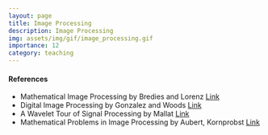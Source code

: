 ```yaml
---
layout: page
title: Image Processing
description: Image Processing
img: assets/img/gif/image_processing.gif
importance: 12
category: teaching
---
```


#### References

- Mathematical Image Processing  by Bredies and Lorenz [Link](https://link.springer.com/book/10.1007/978-3-030-01458-2)
- Digital Image Processing by Gonzalez and Woods [Link](https://www.pearson.com/en-us/subject-catalog/p/digital-image-processing/P200000003224?view=educator)
- A Wavelet Tour of Signal Processing by Mallat [Link](https://www.elsevier.com/books/a-wavelet-tour-of-signal-processing/mallat/978-0-12-374370-1)
- Mathematical Problems in Image Processing by Aubert, Kornprobst [Link](https://link.springer.com/book/10.1007/978-0-387-44588-5)


